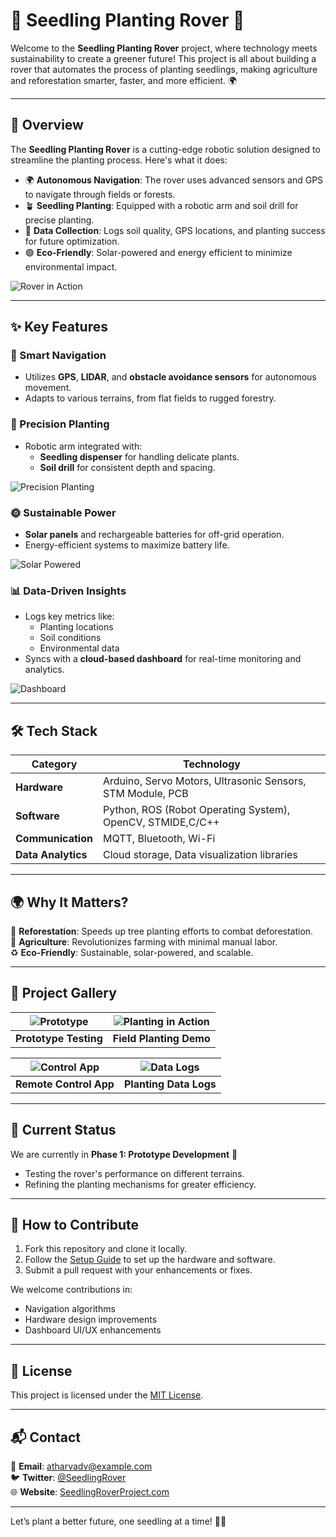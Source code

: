 # 🌱 Seedling Planting Rover 🤖

Welcome to the **Seedling Planting Rover** project, where technology meets sustainability to create a greener future! This project is all about building a rover that automates the process of planting seedlings, making agriculture and reforestation smarter, faster, and more efficient. 🌍

---

## 🚀 Overview

The **Seedling Planting Rover** is a cutting-edge robotic solution designed to streamline the planting process. Here's what it does:

- 🌍 **Autonomous Navigation**: The rover uses advanced sensors and GPS to navigate through fields or forests.
- 🪴 **Seedling Planting**: Equipped with a robotic arm and soil drill for precise planting.
- 💾 **Data Collection**: Logs soil quality, GPS locations, and planting success for future optimization.
- 🟢 **Eco-Friendly**: Solar-powered and energy efficient to minimize environmental impact.

![Rover in Action]((https://business.esa.int/sites/business/files/inline-images/Earth%20Rover%20objectives.jpg))

---

## ✨ Key Features

### 🧭 Smart Navigation
- Utilizes **GPS**, **LIDAR**, and **obstacle avoidance sensors** for autonomous movement.
- Adapts to various terrains, from flat fields to rugged forestry.

### 🤖 Precision Planting
- Robotic arm integrated with:
  - **Seedling dispenser** for handling delicate plants.
  - **Soil drill** for consistent depth and spacing.

![Precision Planting](https://via.placeholder.com/400x300?text=Robotic+Arm+Planting)

### 🌞 Sustainable Power
- **Solar panels** and rechargeable batteries for off-grid operation.
- Energy-efficient systems to maximize battery life.

![Solar Powered](https://via.placeholder.com/400x300?text=Solar+Powered+Rover)

### 📊 Data-Driven Insights
- Logs key metrics like:
  - Planting locations
  - Soil conditions
  - Environmental data
- Syncs with a **cloud-based dashboard** for real-time monitoring and analytics.

![Dashboard](https://via.placeholder.com/800x400?text=User+Dashboard)

---

## 🛠 Tech Stack

| **Category**      | **Technology**            |
|--------------------|---------------------------|
| **Hardware**       | Arduino, Servo Motors, Ultrasonic Sensors, STM Module, PCB |
| **Software**       | Python, ROS (Robot Operating System), OpenCV, STMIDE,C/C++ |
| **Communication**  | MQTT, Bluetooth, Wi-Fi    |
| **Data Analytics** | Cloud storage, Data visualization libraries |

---

## 🌍 Why It Matters?

🌳 **Reforestation**: Speeds up tree planting efforts to combat deforestation.  
🌾 **Agriculture**: Revolutionizes farming with minimal manual labor.  
♻️ **Eco-Friendly**: Sustainable, solar-powered, and scalable.  

---

## 📸 Project Gallery

| ![Prototype](https://via.placeholder.com/400x300?text=Rover+Prototype) | ![Planting in Action](https://via.placeholder.com/400x300?text=Planting+in+Action) |
|------------------------------------------------------------------------|------------------------------------------------------------------------------------|
| **Prototype Testing**                                                  | **Field Planting Demo**                                                           |

| ![Control App](https://via.placeholder.com/400x300?text=Control+App)  | ![Data Logs](https://via.placeholder.com/400x300?text=Data+Logging)               |
|----------------------------------------------------------------------|----------------------------------------------------------------------------------|
| **Remote Control App**                                               | **Planting Data Logs**                                                           |

---

## 🚧 Current Status

We are currently in **Phase 1: Prototype Development** 🚀  
- Testing the rover's performance on different terrains.
- Refining the planting mechanisms for greater efficiency.

---

## 🤝 How to Contribute

1. Fork this repository and clone it locally.
2. Follow the [Setup Guide](docs/SETUP.md) to set up the hardware and software.
3. Submit a pull request with your enhancements or fixes.  
   
We welcome contributions in:
- Navigation algorithms
- Hardware design improvements
- Dashboard UI/UX enhancements

---

## 📄 License

This project is licensed under the [MIT License](LICENSE).

---

## 📬 Contact

📧 **Email**: atharvadv@example.com  
🐦 **Twitter**: [@SeedlingRover](https://twitter.com/SeedlingRover)  
🌐 **Website**: [SeedlingRoverProject.com](https://seedlingroverproject.com)

---

Let’s plant a better future, one seedling at a time! 🌱✨
